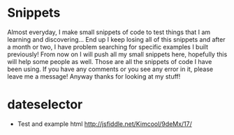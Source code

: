 Snippets
========

Almost everyday, I make small snippets of code to test things that I am learning and discovering... End up I keep losing all of this snippets and after a month or two, I have problem searching for specific examples I built previously! From now on I will push all my small snippets here, hopefully this will help some people as well.
Those are all the snippets of code I have been using.
If you have any comments or you see any error in it, please leave me a message! 
Anyway thanks for looking at my stuff!

dateselector
===========
- Test and example html http://jsfiddle.net/Kimcool/9deMx/17/
